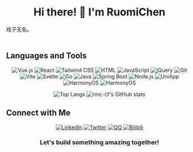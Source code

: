 <h1 align="center">Hi there! 👋 I'm RuomiChen</h1>


<pre>
戏子无名。
                                                                                    -- 加油💪
</pre>


## Languages and Tools

<p align="center">
  <img src="https://img.shields.io/badge/-Vue.js-4FC08D?logo=vue.js&logoColor=white" alt="Vue.js" />
  <img src="https://img.shields.io/badge/-React-61DAFB?logo=react&logoColor=white" alt="React" />
  <img src="https://img.shields.io/badge/-Tailwind%20CSS-38B2AC?logo=tailwind-css&logoColor=white" alt="Tailwind CSS" />
  <img src="https://img.shields.io/badge/-HTML-E34F26?logo=html5&logoColor=white" alt="HTML" />
  <img src="https://img.shields.io/badge/-JavaScript-F7DF1E?logo=javascript&logoColor=black" alt="JavaScript" />
  <img src="https://img.shields.io/badge/-jQuery-0769AD?logo=jquery&logoColor=white" alt="jQuery" />
  <img src="https://img.shields.io/badge/-Git-F05032?logo=git&logoColor=white" alt="Git" />
  <img src="https://img.shields.io/badge/-Vite-646CFF?logo=vite&logoColor=white" alt="Vite" />
  <img src="https://img.shields.io/badge/-Svelte-FF3E00?logo=svelte&logoColor=white" alt="Svelte" />
  <img src="https://img.shields.io/badge/-Go-00ADD8?logo=go&logoColor=white" alt="Go" />
  <img src="https://img.shields.io/badge/-Java-007396?logo=java&logoColor=white" alt="Java" />
  <img src="https://img.shields.io/badge/-Spring%20Boot-6DB33F?logo=spring-boot&logoColor=white" alt="Spring Boot" />
  <img src="https://img.shields.io/badge/-Node.js-339933?logo=node.js&logoColor=white" alt="Node.js" />
  <img src="https://img.shields.io/badge/-UniApp-007ACC?logo=uniapp&logoColor=white" alt="UniApp" />
  <img src="https://img.shields.io/badge/-HarmonyOS-000000?logo=harmonyos&logoColor=white" alt="HarmonyOS" />
  <img src="https://img.shields.io/badge/-Less-CC6699?logo=Less&logoColor=white" alt="HarmonyOS" />
  
</p>

<p align="center">
  <img src="https://github-readme-stats.vercel.app/api/top-langs/?username=rmc-cf&layout=compact&theme=radical" alt="Top Langs" />
  
  <img src="https://github-readme-stats.vercel.app/api?username=rmc-cf&show_icons=true&theme=radical" alt="rmc-cf's GitHub stats" />
</p>

## Connect with Me

<p align="center">
  <a href="https://www.linkedin.com/in/rmc-cf/"><img src="https://img.shields.io/badge/-LinkedIn-0077B5?logo=linkedin&logoColor=white" alt="LinkedIn" /></a>
  <a href="https://twitter.com/rmc-cf"><img src="https://img.shields.io/badge/-Twitter-1DA1F2?logo=twitter&logoColor=white" alt="Twitter" /></a>
  <a href="#"><img src="https://img.shields.io/badge/-Twitter-1DA1F2?logo=QQ&logoColor=white" alt="QQ" /></a>
  <a href="https://space.bilibili.com/381743354?spm_id_from=333.1007.0.0"><img src="https://img.shields.io/badge/-Twitter-1DA1F2?logo=twitter&logoColor=white" alt="Bilibili" /></a>
  
</p>

<h3 align="center">Let's build something amazing together!</h3>

